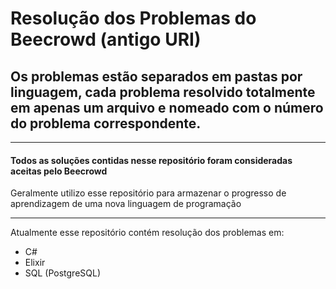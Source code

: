 # Resolução dos Problemas do Beecrowd (antigo URI)  
  
## Os problemas estão separados em pastas por linguagem, cada problema resolvido totalmente em apenas um arquivo e nomeado com o número do problema correspondente.  
  
---  
  
#### Todos as soluções contidas nesse repositório foram consideradas aceitas pelo Beecrowd  
  
Geralmente utilizo esse repositório para armazenar o progresso de aprendizagem de uma nova linguagem de programação
  
---  
  
Atualmente esse repositório contém resolução dos problemas em:  
- C#  
- Elixir  
- SQL (PostgreSQL)  